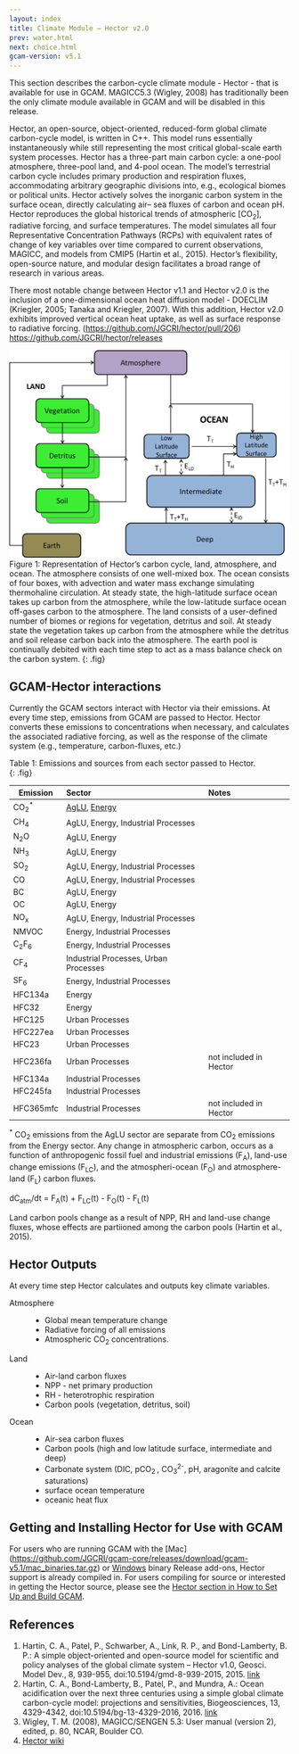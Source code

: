 ```yaml
---
layout: index
title: Climate Module – Hector v2.0	
prev: water.html
next: choice.html
gcam-version: v5.1
---
```


This section describes the carbon-cycle climate module - Hector - that is available for use in GCAM. MAGICC5.3 (Wigley, 2008) has traditionally been the only climate module available in GCAM and will be disabled in this release.

Hector, an open-source, object-oriented, reduced-form global climate carbon-cycle model, is written in C++. This model runs essentially instantaneously while still representing the most critical global-scale earth system processes. Hector has a three-part main carbon cycle: a one-pool atmosphere, three-pool land, and 4-pool ocean. The model’s terrestrial carbon cycle includes primary production and respiration fluxes, accommodating arbitrary geographic divisions into, e.g., ecological biomes or political units. Hector actively solves the inorganic carbon system in the surface ocean, directly calculating air– sea fluxes of carbon and ocean pH. Hector reproduces the global historical trends of atmospheric [CO<sub>2</sub>], radiative forcing, and surface temperatures. The model simulates all four Representative Concentration Pathways (RCPs) with equivalent rates of change of key variables over time compared to current observations, MAGICC, and models from CMIP5 (Hartin et al., 2015). Hector’s flexibility, open-source nature, and modular design facilitates a broad range of research in various areas. 

There most notable change between Hector v1.1 and Hector v2.0 is the inclusion of a one-dimensional ocean heat diffusion model - DOECLIM (Kriegler, 2005; Tanaka and Kriegler, 2007). With this addition, Hector v2.0 exhibits improved vertical ocean heat uptake, as well as surface response to radiative forcing. (https://github.com/JGCRI/hector/pull/206)
https://github.com/JGCRI/hector/releases

![Hector Carbon Cycle diagram](gcam-figs/hector_box_model.png)<br/>
Figure 1: Representation of Hector’s carbon cycle, land, atmosphere, and ocean. The atmosphere consists of one well-mixed box. The ocean consists of four boxes, with advection and water mass exchange simulating thermohaline circulation. At steady state, the high-latitude surface ocean takes up carbon from the atmosphere, while the low-latitude surface ocean off-gases carbon to the atmosphere. The land consists of a user-defined number of biomes or regions for vegetation, detritus and soil. At steady state the vegetation takes up carbon from the atmosphere while the detritus and soil release carbon back into the atmosphere. The earth pool is continually debited with each time step to act as a mass balance check on the carbon system. 
{: .fig}

## GCAM-Hector interactions
Currently the GCAM sectors interact with Hector via their emissions.  At every time step, emissions from GCAM are passed to Hector. Hector converts these emissions to concentrations when necessary, and calculates the associated radiative forcing, as well as the response of the climate system (e.g., temperature, carbon-fluxes, etc.)  

Table 1: Emissions and sources from each sector passed to Hector.  
{: .fig}

| Emission| Sector  | Notes |
| ------- |:-------| :------ |
| CO<sub>2</sub><sup>*</sup>     | [AgLU](aglu.html), [Energy](energy.html)  | |
| CH<sub>4</sub>     | AgLU, Energy, Industrial Processes    | |
| N<sub>2</sub>O 	  | AgLU, Energy    | |
| NH<sub>3</sub>     | AgLU, Energy  |  |
| SO<sub>2</sub>    | AgLU, Energy, Industrial Processes    | |
| CO 	  | AgLU, Energy, Industrial Processes    |         |
| BC      | AgLU, Energy    | |
| OC      | AgLU, Energy    ||
| NO<sub>x</sub> | AgLU, Energy, Industrial Processes    | |
| NMVOC | Energy, Industrial Processes | |
| C<sub>2</sub>F<sub>6</sub>| Energy, Industrial Processes | |
| CF<sub>4</sub>|Industrial Processes, Urban Processes | |
| SF<sub>6</sub>|Energy, Industrial Processes | |
| HFC134a| Energy| |
| HFC32| Energy| |
| HFC125| Urban Processes | |
| HFC227ea| Urban Processes | |
| HFC23| Urban Processes | |
| HFC236fa| Urban Processes | not included in Hector |
| HFC134a| Industrial Processes | |
| HFC245fa| Industrial Processes | |
| HFC365mfc| Industrial Processes | not included in Hector |

<sup>*</sup> CO<sub>2</sub> emissions from the AgLU sector are separate from CO<sub>2</sub> emissions from the Energy sector. Any change in atmospheric carbon, occurs as a function of anthropogenic fossil fuel and industrial emissions (F<sub>A</sub>), land-use change emissions (F<sub>LC</sub>), and the atmospheri-ocean (F<sub>O</sub>) and atmosphere-land (F<sub>L</sub>) carbon fluxes. 

dC<sub>atm</sub>/dt = F<sub>A</sub>(t) + F<sub>LC</sub>(t) - F<sub>O</sub>(t) - F<sub>L</sub>(t)

Land carbon pools change as a result of NPP, RH and land-use change fluxes, whose effects are partiioned among the carbon pools (Hartin et al., 2015).

## Hector Outputs
At every time step Hector calculates and outputs key climate variables.  
<dl>
<dt>Atmosphere</dt>
<dd><ul>
	<li>Global mean temperature change</li> 
	<li>Radiative forcing of all emissions</li>
	<li>Atmospheric CO<sub>2</sub> concentrations.</li>
	</ul>
</dd>
<dt>Land</dt>
<dd><ul>
	<li>Air-land carbon fluxes</li>
	<li>NPP - net primary production</li>
	<li>RH - heterotrophic respiration</li>
	<li>Carbon pools (vegetation, detritus, soil)</li>
	</ul>
</dd>
<dt>Ocean</dt>
<dd><ul>
	<li>Air-sea carbon fluxes</li>
	<li>Carbon pools (high and low latitude surface, intermediate and deep)</li>
	<li>Carbonate system (DIC, pCO<sub>2 </sub>, CO<sub>3</sub><sup>2-</sup>, pH, aragonite and calcite 
	saturations)</li>
	<li>surface ocean temperature</li>
	<li>oceanic heat flux</li>
	</ul>
</dd>
</dl>

## Getting and Installing Hector for Use with GCAM
For users who are running GCAM with the [Mac] (https://github.com/JGCRI/gcam-core/releases/download/gcam-v5.1/mac_binaries.tar.gz) or [Windows](https://github.com/JGCRI/gcam-core/releases/download/gcam-v5.1/windows_binaries.tar.gz) binary Release add-ons, Hector support is already compiled in.  For users compiling for source or interested in getting the Hector source, please see the [Hector section in How to Set Up and Build GCAM](gcam-build.html#3-compiling-hector).

## References
1. Hartin, C. A., Patel, P., Schwarber, A., Link, R. P., and
   Bond-Lamberty, B. P.: A simple object-oriented and open-source
   model for scientific and policy analyses of the global climate
   system – Hector v1.0, Geosci. Model Dev., 8, 939-955,
   doi:10.5194/gmd-8-939-2015, 2015. [link](http://www.geosci-model-dev.net/8/939/2015/)  
2. Hartin, C. A., Bond-Lamberty, B., Patel, P., and Mundra, A.: Ocean
   acidification over the next three centuries using a simple global
   climate carbon-cycle model: projections and sensitivities,
   Biogeosciences, 13, 4329-4342,
   doi:10.5194/bg-13-4329-2016, 2016. [link](http://www.biogeosciences.net/13/4329/2016/bg-13-4329-2016.html)  
3. Wigley, T. M. (2008), MAGICC/SENGEN 5.3: User manual (version 2),
   edited, p. 80, NCAR, Boulder CO.  
4. [Hector wiki](https://github.com/JGCRI/hector/wiki)

